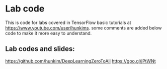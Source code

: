 # Lab code
This is code for labs covered in TensorFlow basic tutorials at https://www.youtube.com/user/hunkims. some comments are added below code to make it more easy to understand. 

## Lab codes and slides:
https://github.com/hunkim/DeepLearningZeroToAll
https://goo.gl/jPtWNt
